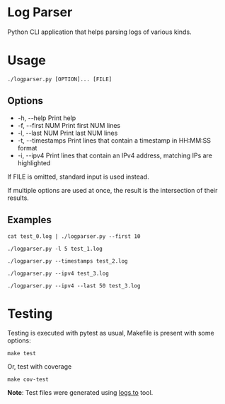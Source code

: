 # Log Parser
Python CLI application that helps parsing logs of various kinds.


# Usage

`./logparser.py [OPTION]... [FILE]`

## Options

* -h, --help         Print help
* -f, --first NUM    Print first NUM lines
* -l, --last NUM     Print last NUM lines
* -t, --timestamps   Print lines that contain a timestamp in HH:MM:SS format
* -i, --ipv4         Print lines that contain an IPv4 address, matching IPs are highlighted

If FILE is omitted, standard input is used instead.

If multiple options are used at once, the result is the intersection of their
results.

## Examples

`cat test_0.log | ./logparser.py --first 10`

`./logparser.py -l 5 test_1.log`

`./logparser.py --timestamps test_2.log`

`./logparser.py --ipv4 test_3.log`

`./logparser.py --ipv4 --last 50 test_3.log`


# Testing

Testing is executed with pytest as usual, Makefile is present with some options: 

`make test`

Or, test with coverage

`make cov-test`

**Note**: Test files were generated using [logs.to](https://www.logs.to/) tool.
